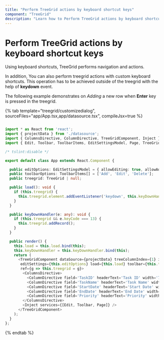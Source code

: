 ```yaml
---
title: "Perform TreeGrid actions by keyboard shortcut keys"
component: "TreeGrid"
description: "Learn how to Perform TreeGrid actions by keyboard shortcut keys."
---
```


# Perform TreeGrid actions by keyboard shortcut keys

Using keyboard shortcuts, TreeGrid performs navigation and actions.

In addition, You can also perform treegrid actions with custom keyboard shortcuts. This operation has to be achieved outside of the treegrid with the help of **keydown** event.

The following example demonstrates on *Adding* a new row when **Enter** key is pressed in the treegrid.

{% tab template="treegrid/customizedialog", sourceFiles="app/App.tsx,app/datasource.tsx", compileJsx=true %}

```typescript

import * as React from 'react';
import { projectData } from './datasource';
import { ColumnsDirective, ColumnDirective, TreeGridComponent, Inject } from '@syncfusion/ej2-react-treegrid';
import { Edit, Toolbar, ToolbarItems, EditSettingsModel, Page, TreeGrid } from '@syncfusion/ej2-react-treegrid';

/* tslint:disable */

export default class App extends React.Component {

  public editOptions: EditSettingsModel = { allowEditing: true, allowAdding: true, allowDeleting: true, mode: 'Row' };
  public toolbarOptions: ToolbarItems[] = ['Add', 'Edit', 'Delete'];
  public treegrid: TreeGrid | null;

  public load(): void {
    if (this.treegrid) {
      this.treegrid.element.addEventListener('keydown', this.keyDownHandler);
    }
  }

  public keyDownHandler(e: any): void {
    if (this.treegrid && e.keyCode === 13) {
      this.treegrid.addRecord();
    }
  }

  public render() {
    this.load = this.load.bind(this);
    this.keyDownHandler = this.keyDownHandler.bind(this);
    return (
      <TreeGridComponent dataSource={projectData} treeColumnIndex={1} idMapping= 'TaskID' parentIdMapping='parentID' height={265}
       editSettings={this.editOptions} load={this.load} toolbar={this.toolbarOptions}
       ref={g => this.treegrid = g}>
        <ColumnsDirective>
          <ColumnDirective field='TaskID' headerText='Task ID' width='70' textAlign='Right' isPrimaryKey={true}></ColumnDirective>
          <ColumnDirective field='TaskName' headerText='Task Name' width='100'></ColumnDirective>
          <ColumnDirective field='StartDate' headerText='Start Date' width='100' format='yMd' textAlign='Right' editType='datepickeredit'></ColumnDirective>
          <ColumnDirective field='EndDate' headerText='End Date' width='100' format='yMd' textAlign='Right' editType='datepickeredit'></ColumnDirective>
          <ColumnDirective field='Priority' headerText='Priority' width='90' textAlign='Right' />
        </ColumnsDirective>
        <Inject services={[Edit, Toolbar, Page]} />
      </TreeGridComponent>
    );
  }
};

```

{% endtab %}